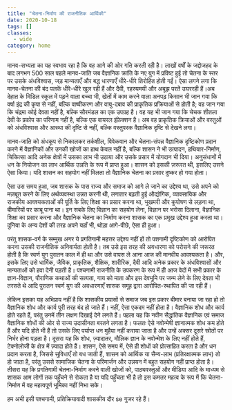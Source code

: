 ```yaml
---
title: "चेतना-निर्माण की राजनीतिक आर्थिकी"
date: 2020-10-18
tags: []
classes:
  - wide
category: home
---
```


मानव-सभ्यता का यह स्वभाव रहा है कि वह आगे की ओर गति करती रही है। लाखों वर्षों के जद्दोजहद के बाद लगभग 500 साल पहले मानव-जाति जब वैज्ञानिक क्रांति के नए युग में प्रविष्ट हुई तो चेतना के स्तर पर उसके अंधविश्वास, जड़ मान्यताएँ और बद्ध धारणाएँ धीरे-धीरे तिरोहित होती गईं। ऐसा लगने लगा कि मानव-चेतना की बंद पलकें धीरे-धीरे खुल रही हैं और दैवी, रहस्यमयी और अबूझ परतें उघररही हैं।अब देहात के मिडिल स्कूल में पढ़ने वाला बच्चा भी, खेतों में काम करने वाला अनपढ़ किसान भी जान गया कि वर्षा इंद्र की कृपा से नहीं, बल्कि वाष्पीकरण और वायु-दबाव की प्राकृतिक प्रक्रियाओं से होती है; वह जान गया कि चंद्रमा कोई देवता नहीं है, बल्कि सौरमंडल का एक उपग्रह है। वह यह भी जान गया कि चेचक शीतला देवी के प्रकोप का परिणाम नहीं है, बल्कि एक वायरल इंफ़ेक्शन है। अब वह प्राकृतिक क्रियाओं और वस्तुओं को अंधविश्वास और आस्था की दृष्टि से नहीं, बल्कि वस्तुपरक वैज्ञानिक दृष्टि से देखने लगा।

मानव-जाति को अंधकूप से निकालकर तर्कशील, विवेकवान और चेतना-संपन्न वैज्ञानिक दृष्टिकोण प्रदान करने में वैज्ञानिकों और उनकी खोजों का हाथ केवल नहीं है, बल्कि शासन ने भी उत्पादन, हथियार-निर्माण, चिकित्सा आदि अनेक क्षेत्रों में उसका लाभ भी उठाया और उसके प्रसार में योगदान भी दिया। अनुसंधानों में धन के नियोजन का लाभ आर्थिक उन्नति के रूप में प्राप्त हुआ। शासन को इसकी ज़रूरत थी, इसलिए उसने ऐसा किया। यदि शासन का सहयोग नहीं मिलता तो वैज्ञानिक चेतना का प्रसार दुष्कर हो गया होता।

ऐसा उस समय हुआ, जब शासक के पास राज्य और समाज को आगे ले जाने का उद्देश्य था, उसे अपने को मज़बूत करने के लिए अर्थव्यवस्था उन्नत करनी थी, लगातार बढ़ती हुई औद्योगिक, व्यावसायिक और राजकीय आवश्यकताओं की पूर्ति के लिए शिक्षा का प्रसार करना था, भुखमरी और कुपोषण से लड़ना था, बीमारियों पर काबू पाना था। इन सबके लिए विज्ञान का सहयोग लेना, विज्ञान पर भरोसा दिलाना, वैज्ञानिक शिक्षा का प्रसार करना और वैज्ञानिक चेतना का निर्माण करना शासक का एक प्रमुख उद्देश्य हुआ करता था। दुनिया के अन्य देशों की तरह अपने यहाँ भी, थोड़ा आगे-पीछे, ऐसा ही हुआ।

परंतु शासक-वर्ग के सम्मुख अगर ये प्रगतिगामी महत्तर उद्देश्य नहीं हों तो पशगामी दृष्टिकोण को आरोपित करना उसकी राजनीतिक अनिवार्यता होती है। तब उसे इस तरह की अवधारणा को परोसने की जरूरत होती है कि स्वर्ण युग पुरातन काल में ही था और उसे वापस ले आना आज की मानवीय आवश्यकता है। और, इसके लिए उसे धार्मिक, जैविक, प्राकृतिक, शैक्षिक, शारीरिक, दैवी आदि अनेक प्रकार के अंधविश्वासों और मान्यताओं को हवा देनी पड़ती है। पश्चगामी राजनीति के उपकरण के रूप में ही आज वेदों में सभी प्रकार के ज्ञान-विज्ञान, पौराणिक कथाओं की सत्यता, गाय को माता और इस देवभूमि पर जन्म लेने के लिए देवता भी तरसते थे आदि पुरातन स्वर्ण युग की अवधारणाएँ शासक समूह द्वारा आरोपित-स्थापित की जा रही हैं।

लेकिन इसका यह अभिप्राय नहीं है कि शासकीय प्रयासों से समाज जब इस प्रकार बीमार बनाया जा रहा हो तो वैज्ञानिक शोध और कार्य पूरी तरह बंद हो जाते हैं। नहीं, ऐसा एकदम नहीं होता है। वैज्ञानिक शोध और कार्य होते रहते हैं, परंतु उनमें तीन लक्षण दिखाई देने लगते हैं। पहला यह कि नवीन सैद्धांतिक वैज्ञानिक एवं समाज वैज्ञानिक शोधों की ओर से राज्य उदासीनता बरतने लगता है। फलतः ऐसे नवोन्मेषी ज्ञानात्मक शोध कम होते हैं और यदि होते भी हैं तो उसके लिए पर्याप्त धन मुहैया नहीं कराया जाता है और उन्हें अक्सर दूसरे स्रोतों पर निर्भर होना पड़ता है। दूसरा यह कि शोध, ज़्यादातर, मौलिक ज्ञान के नवोन्मेश के लिए नहीं होते हैं, टेक्नोलोजी के क्षेत्र में ज़्यादा होते हैं। शासन, ऐसे समय में, ऐसे ही शोधों को प्रोत्साहित करता है और धन प्रदान करता है, जिससे सुविधाएँ तो बध जाती हैं, शासन को आर्थिक या सैन्य-लाभ (प्रतिरक्षात्मक लाभ) तो हो जाता है, परंतु उससे सामाजिक चेतना के परिमार्जन और उन्नयन में बहुत सहयोग नहीं प्राप्त होता है। तीसरा यह कि प्रगतिगामी चेतना-निर्माण करने वाली खोजों को, पाठ्यवस्तुओं और मीडिया आदि के माध्यम से शासक आम लोगों तक पहुँचने से रोकता है या यदि पहुँचता भी है तो इस कमतर महत्व के रूप में कि चेतना-निर्माण में वह महत्वपूर्ण भूमिका नहीं निभा सके।

हम अभी इसी पश्चगामी, प्रतिक्रियावादी शासकीय दौर se गुजर रहे हैं।
